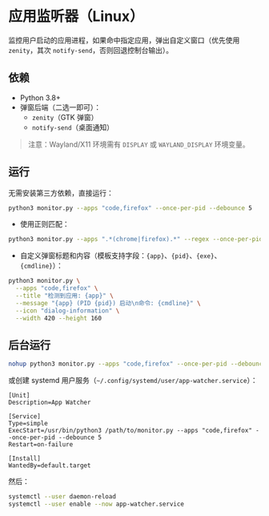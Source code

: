 # 应用监听器（Linux）

监控用户启动的应用进程，如果命中指定应用，弹出自定义窗口（优先使用 `zenity`，其次 `notify-send`，否则回退控制台输出）。

## 依赖

- Python 3.8+
- 弹窗后端（二选一即可）：
  - `zenity`（GTK 弹窗）
  - `notify-send`（桌面通知）

> 注意：Wayland/X11 环境需有 `DISPLAY` 或 `WAYLAND_DISPLAY` 环境变量。

## 运行

无需安装第三方依赖，直接运行：

```bash
python3 monitor.py --apps "code,firefox" --once-per-pid --debounce 5
```

- 使用正则匹配：

```bash
python3 monitor.py --apps ".*(chrome|firefox).*" --regex --once-per-pid
```

- 自定义弹窗标题和内容（模板支持字段：`{app}`、`{pid}`、`{exe}`、`{cmdline}`）：

```bash
python3 monitor.py \
  --apps "code,firefox" \
  --title "检测到应用: {app}" \
  --message "{app} (PID {pid}) 启动\n命令: {cmdline}" \
  --icon "dialog-information" \
  --width 420 --height 160
```

## 后台运行

```bash
nohup python3 monitor.py --apps "code,firefox" --once-per-pid --debounce 5 >/tmp/app_watcher.log 2>&1 &
```

或创建 systemd 用户服务（`~/.config/systemd/user/app-watcher.service`）：

```
[Unit]
Description=App Watcher

[Service]
Type=simple
ExecStart=/usr/bin/python3 /path/to/monitor.py --apps "code,firefox" --once-per-pid --debounce 5
Restart=on-failure

[Install]
WantedBy=default.target
```

然后：

```bash
systemctl --user daemon-reload
systemctl --user enable --now app-watcher.service
```